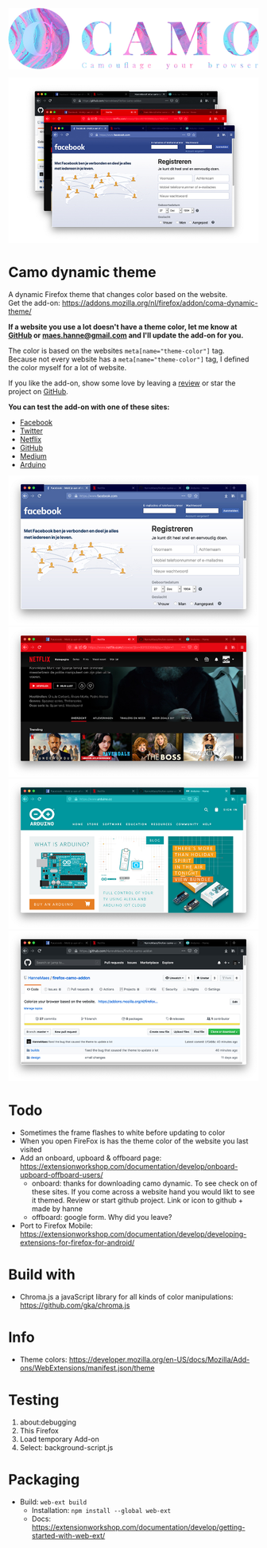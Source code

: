 ![Camo logo](design/logo-github-1000x245.jpg)

![Camo screenshots](design/screenshots-github-1000x657.jpg)

# Camo dynamic theme
A dynamic Firefox theme that changes color based on the website.<br>
Get the add-on: https://addons.mozilla.org/nl/firefox/addon/coma-dynamic-theme/

**If a website you use a lot doesn't have a theme color, let me know at [GitHub](https://github.com/HanneMaes/firefox-camo-addon) or maes.hanne@gmail.com and I'll update the add-on for you.**

The color is based on the websites ```meta[name="theme-color"]``` tag.<br>
Because not every website has a ```meta[name="theme-color"]``` tag, I defined the color myself for a lot of website. 

If you like the add-on, show some love by leaving a [review](https://addons.mozilla.org/nl/firefox/addon/coma-dynamic-theme/) or star the project on [GitHub](https://github.com/HanneMaes/firefox-camo-addon).

**You can test the add-on with one of these sites:**
- [Facebook](https://www.facebook.com/)
- [Twitter](https://twitter.com/)
- [Netflix](https://www.netflix.com/)
- [GitHub](https://github.com/)
- [Medium](https://medium.com/)
- [Arduino](https://www.arduino.cc/)

![Facebook screenshot](design/screenshots/screenshot-facebook-github-1000x599.jpg)
![Netflix screenshot](design/screenshots/screenshot-netflix-github-1000x599.jpg)
![Arduino screenshot](design/screenshots/screenshot-arduino-github-1000x599.jpg)
![Github screenshot](design/screenshots/screenshot-github-github-1000x599.jpg)

# Todo
- Sometimes the frame flashes to white before updating to color
- When you open FireFox is has the theme color of the website you last visited
- Add an onboard, upboard & offboard page: https://extensionworkshop.com/documentation/develop/onboard-upboard-offboard-users/
  - onboard: thanks for downloading camo dynamic. To see check on of these sites. If you come across a website hand you would likt to see it themed. Review or start github project. Link or icon to github + made by hanne
  - offboard: google form. Why did you leave?
- Port to Firefox Mobile: https://extensionworkshop.com/documentation/develop/developing-extensions-for-firefox-for-android/

# Build with
- Chroma.js a javaScript library for all kinds of color manipulations: https://github.com/gka/chroma.js

# Info
- Theme colors: https://developer.mozilla.org/en-US/docs/Mozilla/Add-ons/WebExtensions/manifest.json/theme

# Testing
1. about:debugging
2. This Firefox
3. Load temporary Add-on
3. Select: background-script.js

# Packaging
- Build: `web-ext build`
  - Installation: `npm install --global web-ext`
  - Docs: https://extensionworkshop.com/documentation/develop/getting-started-with-web-ext/
